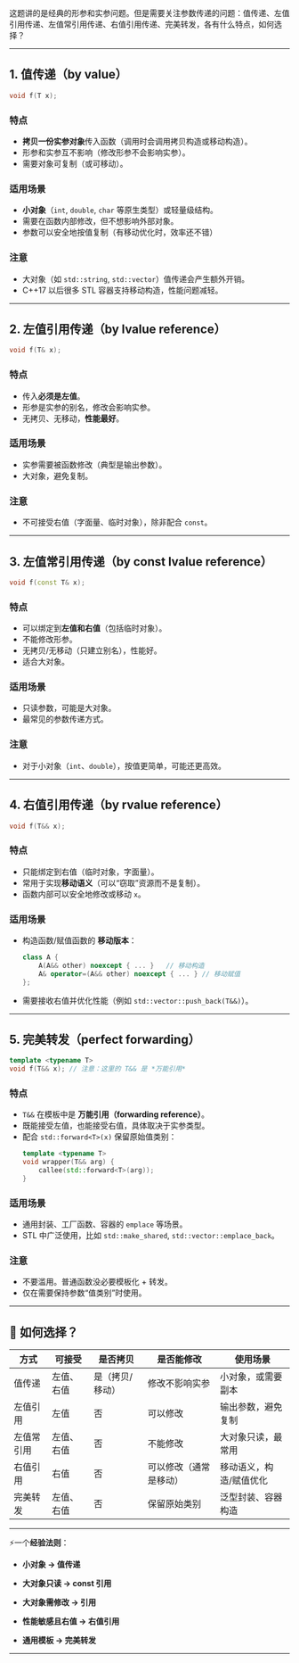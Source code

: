 这题讲的是经典的形参和实参问题。但是需要关注参数传递的问题：值传递、左值引用传递、左值常引用传递、右值引用传递、完美转发，各有什么特点，如何选择？

---

## 1\. **值传递（by value）**

```cpp
void f(T x);
```
### 特点
-   **拷贝一份实参对象**传入函数（调用时会调用拷贝构造或移动构造）。
-   形参和实参互不影响（修改形参不会影响实参）。
-   需要对象可复制（或可移动）。
### 适用场景
-   **小对象**（`int`, `double`, `char` 等原生类型）或轻量级结构。
-   需要在函数内部修改，但不想影响外部对象。
-   参数可以安全地按值复制（有移动优化时，效率还不错）
### 注意
-   大对象（如 `std::string`, `std::vector`）值传递会产生额外开销。
-   C++17 以后很多 STL 容器支持移动构造，性能问题减轻。
---
## 2\. **左值引用传递（by lvalue reference）**

```cpp
void f(T& x);
```

### 特点
-   传入**必须是左值**。
-   形参是实参的别名，修改会影响实参。
-   无拷贝、无移动，**性能最好**。
### 适用场景
-   实参需要被函数修改（典型是输出参数）。
-   大对象，避免复制。

### 注意
-   不可接受右值（字面量、临时对象），除非配合 `const`。
    

---

## 3\. **左值常引用传递（by const lvalue reference）**

```cpp
void f(const T& x);
```

### 特点

-   可以绑定到**左值和右值**（包括临时对象）。
-   不能修改形参。
-   无拷贝/无移动（只建立别名），性能好。
-   适合大对象。
### 适用场景
-   只读参数，可能是大对象。
-   最常见的参数传递方式。
### 注意
-   对于小对象（`int`、`double`），按值更简单，可能还更高效。
---
## 4\. **右值引用传递（by rvalue reference）**

```cpp
void f(T&& x);
```
### 特点
-   只能绑定到右值（临时对象，字面量）。
-   常用于实现**移动语义**（可以“窃取”资源而不是复制）。
-   函数内部可以安全地修改或移动 `x`。
### 适用场景
-   构造函数/赋值函数的 **移动版本**：
    
    ```cpp
    class A {
        A(A&& other) noexcept { ... }   // 移动构造
        A& operator=(A&& other) noexcept { ... } // 移动赋值
    };
    ```
    
-   需要接收右值并优化性能（例如 `std::vector::push_back(T&&)`）。
    

---

## 5\. **完美转发（perfect forwarding）**

```cpp
template <typename T>
void f(T&& x); // 注意：这里的 T&& 是 *万能引用*
```
### 特点
-   `T&&` 在模板中是 **万能引用（forwarding reference）**。
-   既能接受左值，也能接受右值，具体取决于实参类型。
-   配合 `std::forward<T>(x)` 保留原始值类别：
    ```cpp
    template <typename T>
    void wrapper(T&& arg) {
        callee(std::forward<T>(arg));
    }
    ```
### 适用场景
-   通用封装、工厂函数、容器的 `emplace` 等场景。
-   STL 中广泛使用，比如 `std::make_shared`, `std::vector::emplace_back`。
### 注意
-   不要滥用。普通函数没必要模板化 + 转发。
-   仅在需要保持参数“值类别”时使用。

---

## 🔑 **如何选择？**

| 方式 | 可接受 | 是否拷贝 | 是否能修改 | 使用场景 |
| --- | --- | --- | --- | --- |
| 值传递 | 左值、右值 | 是（拷贝/移动） | 修改不影响实参 | 小对象，或需要副本 |
| 左值引用 | 左值 | 否 | 可以修改 | 输出参数，避免复制 |
| 左值常引用 | 左值、右值 | 否 | 不能修改 | 大对象只读，最常用 |
| 右值引用 | 右值 | 否 | 可以修改（通常是移动） | 移动语义，构造/赋值优化 |
| 完美转发 | 左值、右值 | 否 | 保留原始类别 | 泛型封装、容器构造 |

---

⚡一个**经验法则**：

-   **小对象 → 值传递**
    
-   **大对象只读 → const 引用**
    
-   **大对象需修改 → 引用**
    
-   **性能敏感且右值 → 右值引用**
    
-   **通用模板 → 完美转发**
    

---